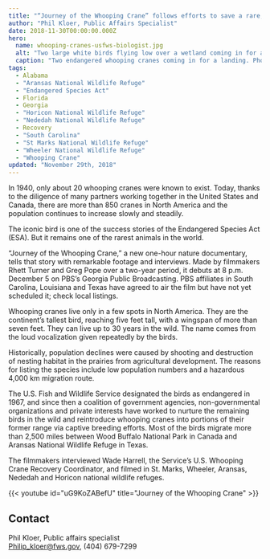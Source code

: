 ```yaml
---
title: "“Journey of the Whooping Crane” follows efforts to save a rare, endangered bird"
author: "Phil Kloer, Public Affairs Specialist"
date: 2018-11-30T00:00:00.000Z
hero:
  name: whooping-cranes-usfws-biologist.jpg
  alt: "Two large white birds flying low over a wetland coming in for a landing with a Service biologist in the foreground"
  caption: "Two endangered whooping cranes coming in for a landing. Photo by Greg Pope."
tags:
  - Alabama
  - "Aransas National Wildlife Refuge"
  - "Endangered Species Act"
  - Florida
  - Georgia
  - "Horicon National Wildlife Refuge"
  - "Nededah National Wildlife Refuge"
  - Recovery
  - "South Carolina"
  - "St Marks National Wildlife Refuge"
  - "Wheeler National Wildlife Refuge"
  - "Whooping Crane"
updated: "November 29th, 2018"
---
```


In 1940, only about 20 whooping cranes were known to exist. Today, thanks to the diligence of
many partners working together in the United States and Canada, there are more than 850 cranes
in North America and the population continues to increase slowly and steadily.

The iconic bird is one of the success stories of the Endangered Species Act (ESA). But it remains
one of the rarest animals in the world.

“Journey of the Whooping Crane,” a new one-hour nature documentary, tells that story with
remarkable footage and interviews. Made by filmmakers Rhett Turner and Greg Pope over a
two-year period, it debuts at 8 p.m. December 5 on PBS’s Georgia Public Broadcasting. PBS
affiliates in South Carolina, Louisiana and Texas have agreed to air the film but have not yet
scheduled it; check local listings.

Whooping cranes live only in a few spots in North America. They are the continent’s tallest bird,
reaching five feet tall, with a wingspan of more than seven feet. They can live up to 30 years in
the wild. The name comes from the loud vocalization given repeatedly by the birds.

Historically, population declines were caused by shooting and destruction of nesting habitat in
the prairies from agricultural development. The reasons for listing the species include low
population numbers and a hazardous 4,000 km migration route.

The U.S. Fish and Wildlife Service designated the birds as endangered in 1967, and since then a
coalition of government agencies, non-governmental organizations and private interests have
worked to nurture the remaining birds in the wild and reintroduce whooping cranes into portions
of their former range via captive breeding efforts. Most of the birds migrate more than 2,500
miles between Wood Buffalo National Park in Canada and Aransas National Wildlife Refuge in
Texas.

The filmmakers interviewed Wade Harrell, the Service’s U.S. Whooping Crane Recovery
Coordinator, and filmed in St. Marks, Wheeler, Aransas, Nededah and Horicon national wildlife
refuges.

{{< youtube id="uG9KoZABefU" title="Journey of the Whooping Crane" >}}

## Contact

Phil Kloer, Public affairs specialist  
[Philip_kloer@fws.gov](mailto:Philip_kloer@fws.gov), (404) 679-7299
